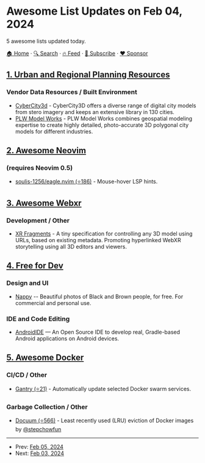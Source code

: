 # Awesome List Updates on Feb 04, 2024

5 awesome lists updated today.

[🏠 Home](/README.md) · [🔍 Search](https://www.trackawesomelist.com/search/) · [🔥 Feed](https://www.trackawesomelist.com/rss.xml) · [📮 Subscribe](https://trackawesomelist.us17.list-manage.com/subscribe?u=d2f0117aa829c83a63ec63c2f&id=36a103854c) · [❤️  Sponsor](https://github.com/sponsors/theowenyoung)



## [1. Urban and Regional Planning Resources](/content/APA-Technology-Division/urban-and-regional-planning-resources/README.md)

### Vendor Data Resources / Built Environment

*   [CyberCity3d](https://www.cybercity3d.com/) - CyberCity3D offers a diverse range of digital city models from stero imagery and keeps an extensive library in 130 cities.
*   [PLW Model Works](https://plwmodelworks.com/industries/) -  PLW Model Works combines geospatial modeling expertise to create highly detailed, photo-accurate 3D polygonal city models for different industries.

## [2. Awesome Neovim](/content/rockerBOO/awesome-neovim/README.md)

### (requires Neovim 0.5)

*   [soulis-1256/eagle.nvim (⭐186)](https://github.com/soulis-1256/eagle.nvim) - Mouse-hover LSP hints.

## [3. Awesome Webxr](/content/msub2/awesome-webxr/README.md)

### Development / Other

*   [XR Fragments](https://xrfragment.org) - A tiny specification for controlling any 3D model using URLs, based on existing metadata. Promoting hyperlinked WebXR storytelling using all 3D editors and viewers.

## [4. Free for Dev](/content/ripienaar/free-for-dev/README.md)

### Design and UI

*   [Nappy](https://nappy.co/) -- Beautiful photos of Black and Brown people, for free. For commercial and personal use.

### IDE and Code Editing

*   [AndroidIDE](https://m.androidide.com/) — An Open Source IDE to develop real, Gradle-based Android applications on Android devices.

## [5. Awesome Docker](/content/veggiemonk/awesome-docker/README.md)

### CI/CD / Other

*   [Gantry (⭐21)](https://github.com/shizunge/gantry) - Automatically update selected Docker swarm services.

### Garbage Collection / Other

*   [Docuum (⭐566)](https://github.com/stepchowfun/docuum) - Least recently used (LRU) eviction of Docker images by [@stepchowfun](https://github.com/stepchowfun)

---

- Prev: [Feb 05, 2024](/content/2024/02/05/README.md)
- Next: [Feb 03, 2024](/content/2024/02/03/README.md)